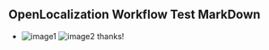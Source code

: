 ## OpenLocalization Workflow Test MarkDown
* ![image1](.\70a2d38c-ecd9-40e1-af48-9ea5c65a6409.PNG)   ![image2](.\6312df07-1e27-479a-ba36-96c731a6075b.png) 
thanks!